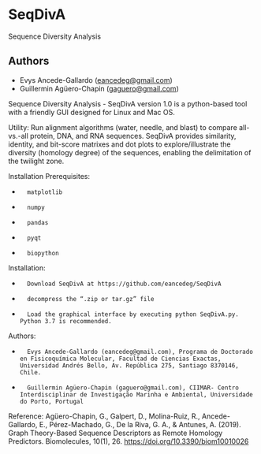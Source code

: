 # SeqDivA
Sequence Diversity Analysis


Authors
-------
* Evys Ancede-Gallardo (eancedeg@gmail.com)
* Guillermin Agüero-Chapin (gaguero@gmail.com)


Sequence Diversity Analysis - SeqDivA version 1.0 is a python-based tool with a friendly GUI designed for Linux and Mac OS.

 

Utility: Run alignment algorithms (water, needle, and blast) to compare all-vs.-all protein, DNA, and RNA sequences. SeqDivA provides similarity, identity, and bit-score matrixes and dot plots to explore/illustrate the diversity (homology degree) of the sequences, enabling the delimitation of the twilight zone.

 

Installation Prerequisites:

 -       matplotlib

-       numpy

-       pandas

-       pyqt

-       biopython

 

Installation:

-       Download SeqDivA at https://github.com/eancedeg/SeqDivA

-       decompress the “.zip or tar.gz” file

-       Load the graphical interface by executing python SeqDivA.py. Python 3.7 is recommended.

 

 Authors:

-       Evys Ancede-Gallardo (eancedeg@gmail.com), Programa de Doctorado en Fisicoquímica Molecular, Facultad de Ciencias Exactas, Universidad Andrés Bello, Av. República 275, Santiago 8370146, Chile.


-       Guillermin Agüero-Chapin (gaguero@gmail.com), CIIMAR- Centro Interdisciplinar de Investigação Marinha e Ambiental, Universidade do Porto, Portugal

Reference: Agüero-Chapin, G., Galpert, D., Molina-Ruiz, R., Ancede-Gallardo, E., Pérez-Machado, G., De la Riva, G. A., & Antunes, A. (2019). Graph Theory-Based Sequence Descriptors as Remote Homology Predictors. Biomolecules, 10(1), 26. https://doi.org/10.3390/biom10010026